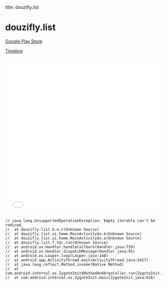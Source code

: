 title: douzifly.list

# douzifly.list

[Google Play Store](https://play.google.com/store/apps/details?id=douzifly.list)

[Timeline](./vis-timeline.html)

<iframe src="./vis-timeline.html" width="100%" height="500px" style="border:none;"></iframe>

```
// java.lang.UnsupportedOperationException: Empty iterable can't be reduced.
// 	at douzifly.list.b.e.c(Unknown Source)
// 	at douzifly.list.ui.home.MainActivity$n.b(Unknown Source)
// 	at douzifly.list.ui.home.MainActivity$n.a(Unknown Source)
// 	at douzifly.list.f.h$c.run(Unknown Source)
// 	at android.os.Handler.handleCallback(Handler.java:739)
// 	at android.os.Handler.dispatchMessage(Handler.java:95)
// 	at android.os.Looper.loop(Looper.java:148)
// 	at android.app.ActivityThread.main(ActivityThread.java:5417)
// 	at java.lang.reflect.Method.invoke(Native Method)
// 	at com.android.internal.os.ZygoteInit$MethodAndArgsCaller.run(ZygoteInit.java:726)
// 	at com.android.internal.os.ZygoteInit.main(ZygoteInit.java:616)

```




